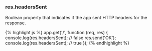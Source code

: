 <h3 id='res.headersSent'>res.headersSent</h3>

Boolean property that indicates if the app sent HTTP headers for the response.

{% highlight js %}
app.get('/', function (req, res) {
  console.log(res.headersSent); // false
  res.send('OK');
  console.log(res.headersSent); // true
});
{% endhighlight %}
